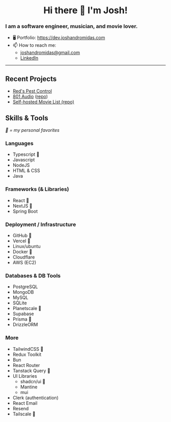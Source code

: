 <h1 align="center"> Hi there 👋 I'm Josh! </h1>

### I am a software engineer, musician, and movie lover.

<!-- - 💻 Software Engineer at [TakeHomes](https://takehomes.com) -->
<!-- - 🔭 Check out my repos below! -->
<!-- - 💬 Ask me about my **home server** -->
- 🖥️ Portfolio: https://dev.joshandromidas.com
- 📫 How to reach me:
  - joshandromidas@gmail.com
  - [LinkedIn](https://www.linkedin.com/in/josh-andromidas/)
---

## Recent Projects
- [Red's Pest Control](https://callreds.com)
- [801 Audio](https://801audio.com) ([repo](https://github.com/andromidasj/801-audio))
- [Self-hosted Movie List (repo)](https://github.com/andromidasj/movie-list)

## Skills & Tools
_💚 = my personal favorites_

### Languages
- Typescript 💚
- Javascript
- NodeJS
- HTML & CSS
- Java

### Frameworks (& Libraries)
- React 💚
- NextJS 💚
- Spring Boot

### Deployment / Infrastructure
- GitHub 💚
- Vercel 💚
- Linux/ubuntu
- Docker 💚
- Cloudflare
- AWS (EC2)

### Databases & DB Tools
- PostgreSQL
- MongoDB
- MySQL
- SQLite
- Planetscale 💚
- Supabase
- Prisma 💚
- DrizzleORM

### More
- TailwindCSS 💚
- Redux Toolkit
- Bun
- React Router
- Tanstack Query 💚
- UI Libraries
  - shadcn/ui 💚
  - Mantine
  - mui
- Clerk (authentication)
- React Email
- Resend
- Tailscale 💚
